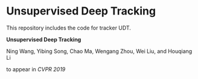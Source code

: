 # Unsupervised Deep Tracking
This repository includes the code for tracker UDT.

**Unsupervised Deep Tracking**

Ning Wang, Yibing Song, Chao Ma, Wengang Zhou, Wei Liu, and Houqiang Li 

to appear in *CVPR 2019*
